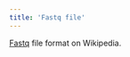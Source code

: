 ```yaml
---
title: 'Fastq file'
---
```

[Fastq](https://en.wikipedia.org/wiki/FASTQ_format) file format on
Wikipedia.
